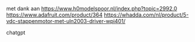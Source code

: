 met dank aan
https://www.h0modelspoor.nl/index.php?topic=2992.0
https://www.adafruit.com/product/364
https://whadda.com/nl/product/5-vdc-stappenmotor-met-uln2003-driver-wpi401/

chatgpt
